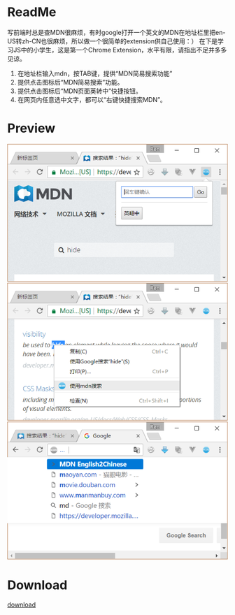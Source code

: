 # ReadMe

写前端时总是查MDN很麻烦，有时google打开一个英文的MDN在地址栏里把en-US转zh-CN也很麻烦，所以做一个很简单的extension供自己使用：）
在下是学习JS中的小学生，这是第一个Chrome Extension，水平有限，请指出不足并多多见谅。

1. 在地址栏输入mdn，按TAB键，提供“MDN简易搜索功能”
2. 提供点击图标后“MDN简易搜索”功能。
3. 提供点击图标后“MDN页面英转中”快捷按钮。
4. 在网页内任意选中文字，都可以“右键快捷搜索MDN”。

# Preview
![界面1](/preview/demo1.png)
![界面2](/preview/demo2.png)
![界面3](/preview/demo5.png)

# Download

[download](https://chrome.google.com/webstore/detail/hfffaichhdiofdfncilijklpeohdaaeg)